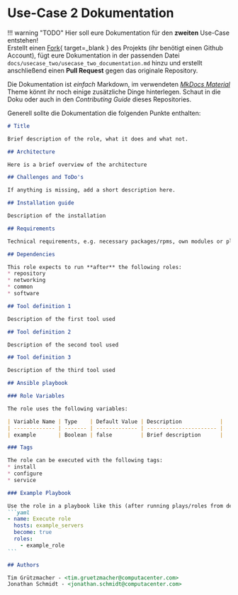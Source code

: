# Use-Case 2 Dokumentation

!!! warning "TODO"
    Hier soll eure Dokumentation für den **zweiten** Use-Case entstehen!  
    Erstellt einen [Fork](https://github.com/TimGrt/Ansible-Hackathon/fork){ target=_blank } des Projekts (ihr benötigt einen Github Account), fügt eure Dokumentation in der passenden Datei `docs/usecase_two/usecase_two_documentation.md` hinzu und erstellt anschließend einen **Pull Request** gegen das originale Repository.

Die Dokumentation ist *einfach* Markdown, im verwendeten [*MkDocs Material*](https://squidfunk.github.io/mkdocs-material/) Theme könnt ihr noch einige zusätzliche Dinge hinterlegen. Schaut in die Doku oder auch in den *Contributing Guide* dieses Repositories.

Generell sollte die Dokumentation die folgenden Punkte enthalten:

````markdown
# Title

Brief description of the role, what it does and what not.

## Architecture

Here is a brief overview of the architecture

## Challenges and ToDo's

If anything is missing, add a short description here.

## Installation guide

Description of the installation

## Requirements

Technical requirements, e.g. necessary packages/rpms, own modules or plugins.

## Dependencies

This role expects to run **after** the following roles:
* repository
* networking
* common
* software

## Tool definition 1

Description of the first tool used

## Tool definition 2

Description of the second tool used

## Tool definition 3

Description of the third tool used

## Ansible playbook

### Role Variables

The role uses the following variables:

| Variable Name | Type    | Default Value | Description            |
| ------------- | ------- | ------------- | ---------------------- |
| example       | Boolean | false         | Brief description      |

### Tags

The role can be executed with the following tags:
* install
* configure
* service

### Example Playbook

Use the role in a playbook like this (after running plays/roles from dependencies section):
```yaml
- name: Execute role
  hosts: example_servers
  become: true
  roles:
    - example_role
```

## Authors

Tim Grützmacher - <tim.gruetzmacher@computacenter.com>
Jonathan Schmidt - <jonathan.schmidt@computacenter.com>
````
